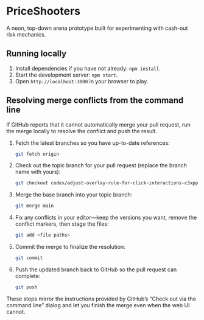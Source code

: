 # PriceShooters

A neon, top-down arena prototype built for experimenting with cash-out risk mechanics.

## Running locally

1. Install dependencies if you have not already: `npm install`.
2. Start the development server: `npm start`.
3. Open `http://localhost:3000` in your browser to play.

## Resolving merge conflicts from the command line

If GitHub reports that it cannot automatically merge your pull request, run the merge locally to resolve the conflict and push the result.

1. Fetch the latest branches so you have up-to-date references:
   ```bash
   git fetch origin
   ```
2. Check out the topic branch for your pull request (replace the branch name with yours):
   ```bash
   git checkout codex/adjust-overlay-rule-for-click-interactions-c3xppv
   ```
3. Merge the base branch into your topic branch:
   ```bash
   git merge main
   ```
4. Fix any conflicts in your editor—keep the versions you want, remove the conflict markers, then stage the files:
   ```bash
   git add <file paths>
   ```
5. Commit the merge to finalize the resolution:
   ```bash
   git commit
   ```
6. Push the updated branch back to GitHub so the pull request can complete:
   ```bash
   git push
   ```

These steps mirror the instructions provided by GitHub’s “Check out via the command line” dialog and let you finish the merge even when the web UI cannot.
